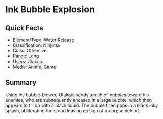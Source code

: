 # Ink Bubble Explosion

## Quick Facts
- Element/Type: Water Release
- Classification: Ninjutsu
- Class: Offensive
- Range: Long
- Users: Utakata
- Media: Anime, Game

## Summary
Using his bubble-blower, Utakata sends a rush of bubbles toward his enemies, who are subsequently encased in a large bubble, which then appears to fill up with a black liquid. The bubble then pops in a black inky splash, obliterating them and leaving no sign of a corpse behind.
